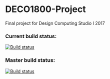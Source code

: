 # DECO1800-Project
Final project for Design Computing Studio I 2017

### Current build status:

[![Build status](https://ci.appveyor.com/api/projects/status/l0t0f30k0lnds208?svg=true)](https://ci.appveyor.com/project/aXises/deco1800-project)


### Master build status:

[![Build status](https://ci.appveyor.com/api/projects/status/l0t0f30k0lnds208/branch/master?svg=true)](https://ci.appveyor.com/project/aXises/deco1800-project/branch/master)
